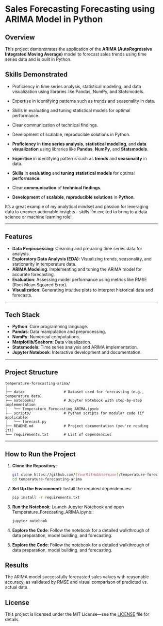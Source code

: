 # Sales Forecasting Forecasting using ARIMA Model in Python

## Overview
This project demonstrates the application of the **ARIMA (AutoRegressive Integrated Moving Average)** model to forecast sales trends using time series data and is built in Python.

## Skills Demonstrated
- Proficiency in time series analysis, statistical modeling, and data visualization using libraries like Pandas, NumPy, and Statsmodels.
- Expertise in identifying patterns such as trends and seasonality in data.
- Skills in evaluating and tuning statistical models for optimal performance.
- Clear communication of technical findings.
- Development of scalable, reproducible solutions in Python.

- **Proficiency** in **time series analysis**, **statistical modeling**, and **data visualization** using libraries like **Pandas**, **NumPy**, and **Statsmodels**.
- **Expertise** in identifying patterns such as **trends** and **seasonality** in data.
- **Skills** in **evaluating** and **tuning** **statistical models** for optimal **performance**.
- Clear **communication** of **technical findings**.
- **Development** of **scalable**, **reproducible solutions** in **Python**.

It’s a great example of my analytical mindset and passion for leveraging data to uncover actionable insights—skills I’m excited to bring to a data science or machine learning role!

---

## Features
- **Data Preprocessing**: Cleaning and preparing time series data for analysis.
- **Exploratory Data Analysis (EDA)**: Visualizing trends, seasonality, and stationarity in temperature data.
- **ARIMA Modeling**: Implementing and tuning the ARIMA model for accurate forecasting.
- **Evaluation**: Assessing model performance using metrics like RMSE (Root Mean Squared Error).
- **Visualization**: Generating intuitive plots to interpret historical data and forecasts.

---

## Tech Stack
- **Python**: Core programming language.
- **Pandas**: Data manipulation and preprocessing.
- **NumPy**: Numerical computations.
- **Matplotlib/Seaborn**: Data visualization.
- **Statsmodels**: Time series analysis and ARIMA implementation.
- **Jupyter Notebook**: Interactive development and documentation.

---

## Project Structure
```
temperature-forecasting-arima/
│
├── data/                  # Dataset used for forecasting (e.g., temperature data)
├── notebooks/             # Jupyter Notebook with step-by-step implementation
│   └── Temperature_Forecasting_ARIMA.ipynb
├── scripts/               # Python scripts for modular code (if applicable)
│   └── forecast.py
├── README.md              # Project documentation (you're reading it!)
└── requirements.txt       # List of dependencies
```

---

## How to Run the Project
1. **Clone the Repository**:
   ```bash
   git clone https://github.com/[YourGitHubUsername]/temperature-forecasting-arima.git
   cd temperature-forecasting-arima


2. **Set Up the Environment**: Install the required dependencies:
   ```bash
   pip install -r requirements.txt

   
3. **Run the Notebook**: Launch Jupyter Notebook and open Temperature_Forecasting_ARIMA.ipynb::
   ```bash
   jupyter notebook

4. **Explore the Code**: Follow the notebook for a detailed walkthrough of data preparation, model building, and forecasting.


4. **Explore the Code**:
Follow the notebook for a detailed walkthrough of data preparation, model building, and forecasting.

## Results
The ARIMA model successfully forecasted sales values with reasonable accuracy, as validated by RMSE and visual comparison of predicted vs. actual data.

## License
This project is licensed under the MIT License—see the [LICENSE](LICENSE) file for details.
